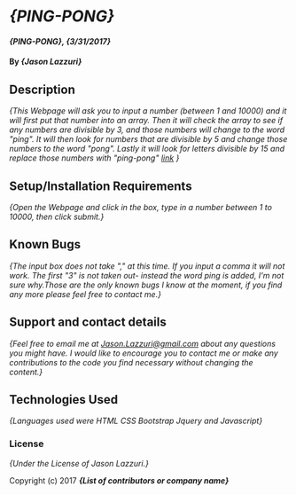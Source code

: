# _{PING-PONG}_

#### _{PING-PONG}, {3/31/2017}_

#### By _**{Jason Lazzuri}**_

## Description

_{This Webpage will ask you to input a number (between 1 and 10000) and it will first put that number into an array. Then it will check the array to see if any numbers are divisible by 3, and those numbers will change to the word "ping". It will then look for numbers that are divisible by 5 and change those numbers to the word "pong". Lastly it will look for letters divisible by 15 and replace those numbers with "ping-pong" [link](https://jasonlazzuri.github.io/pingpong/) }_

## Setup/Installation Requirements

_{Open the Webpage and click in the box, type in a number between 1 to 10000, then click submit.}_

## Known Bugs

_{The input box does not take "," at this time. If you input a comma it will not work. The first "3" is not taken out- instead the word ping is added, I'm not sure why.Those are the only known bugs I know at the moment, if you find any more please feel free to contact me.}_

## Support and contact details

_{Feel free to email me at Jason.Lazzuri@gmail.com about any questions you might have. I would like to encourage you to contact me or make any contributions to the code you find necessary without changing the content.}_

## Technologies Used

_{Languages used were HTML CSS Bootstrap Jquery and Javascript}_

### License

*{Under the License of Jason Lazzuri.}*

Copyright (c) 2017 **_{List of contributors or company name}_**
